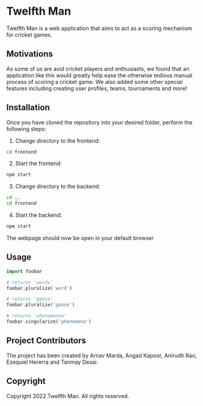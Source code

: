 # Twelfth Man

Twelfth Man is a web application that aims to act as a scoring mechanism for cricket games.

## Motivations

As some of us are avid cricket players and enthusiasts, we found that an application like this would greatly help ease the otherwise tedious manual process of scoring a cricket game. We also added some other special features including creating user profiles, teams, tournaments and more!

## Installation

Once you have cloned the repository into your desired folder, perform the following steps:

1. Change directory to the frontend:

```bash
cd frontend
```

2. Start the frontend:

```bash
npm start
```

3. Change directory to the backend:

```bash
cd ..
cd frontend
```

4. Start the backend:

```bash
npm start
```

The webpage should now be open in your default browser

## Usage

```python
import foobar

# returns 'words'
foobar.pluralize('word')

# returns 'geese'
foobar.pluralize('goose')

# returns 'phenomenon'
foobar.singularize('phenomena')
```

## Project Contributors

The project has been created by Arnav Marda, Angad Kapoor, Anirudh Rao, Ezequiel Hererra and Tanmay Desai.

## Copyright

Copyright 2022 Twelfth Man. All rights reserved.

